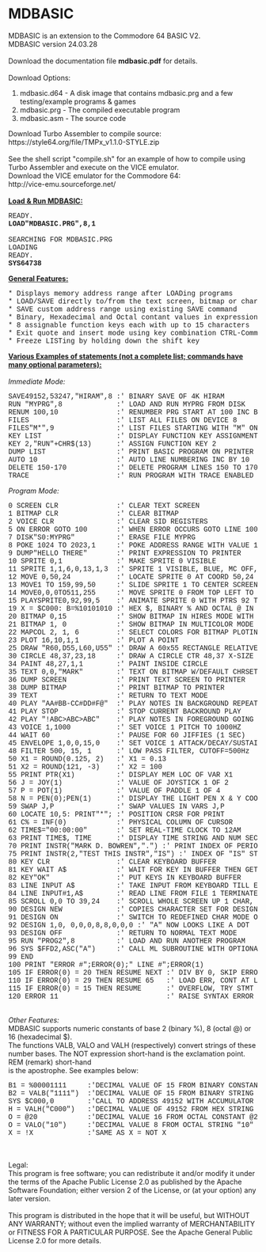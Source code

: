 # MDBASIC
MDBASIC is an extension to the Commodore 64 BASIC V2.<br>
MDBASIC version 24.03.28<br>
<br>
Download the documentation file <b>mdbasic.pdf</b> for details.<br>
<br>
Download Options:<br>
<ol>
<li>mdbasic.d64 - A disk image that contains mdbasic.prg and a few testing/example programs & games</li>
<li>mdbasic.prg - The compiled executable program</li>
<li>mdbasic.asm - The source code</li>
</ol>
Download Turbo Assembler to compile source:<br>
https://style64.org/file/TMPx_v1.1.0-STYLE.zip<br>
<br>
See the shell script "compile.sh" for an example of how to compile using Turbo Assembler and execute on the VICE emulator.
<br>
Download the VICE emulator for the Commodore 64:<br>
http://vice-emu.sourceforge.net/<br>
<br>
<u><b>Load & Run MDBASIC:</b></u><br>
<pre style="font-family:'Courier New'">
READY.
<b>LOAD"MDBASIC.PRG",8,1</b>
&nbsp;
SEARCHING FOR MDBASIC.PRG
LOADING
READY.
<b>SYS64738</b>
</pre>
<u><b>General Features:</b></u><br>
<pre style="font-family:'Courier New'">
* Displays memory address range after LOADing programs
* LOAD/SAVE directly to/from the text screen, bitmap or character definition memory
* SAVE custom address range using existing SAVE command
* Binary, Hexadecimal and Octal contant values in expressions and VAL strings
* 8 assignable function keys each with up to 15 characters
* Exit quote and insert mode using key combination CTRL-Commodore
* Freeze LISTing by holding down the shift key
</pre>
<u><b>Various Examples of statements (not a complete list; commands have many optional parameters):</b></u><br>
<br>
<i>Immediate Mode:</i><br>
<pre style="font-family:'Courier New'">
SAVE49152,53247,"HIRAM",8 :' BINARY SAVE OF 4K HIRAM
RUN "MYPRG",8             :' LOAD AND RUN MYPRG FROM DISK
RENUM 100,10              :' RENUMBER PRG START AT 100 INC BY 10
FILES                     :' LIST ALL FILES ON DEVICE 8
FILES"M*",9               :' LIST FILES STARTING WITH "M" ON DEVICE 9
KEY LIST                  :' DISPLAY FUNCTION KEY ASSIGNMENTS
KEY 2,"RUN"+CHR$(13)      :' ASSIGN FUNCTION KEY 2
DUMP LIST                 :' PRINT BASIC PROGRAM ON PRINTER
AUTO 10                   :' AUTO LINE NUMBERING INC BY 10
DELETE 150-170            :' DELETE PROGRAM LINES 150 TO 170 INCLUSIVELY
TRACE                     :' RUN PROGRAM WITH TRACE ENABLED
</pre>
<i>Program Mode:</i><br>
<pre style="font-family:'Courier New'">
0 SCREEN CLR              :' CLEAR TEXT SCREEN
1 BITMAP CLR              :' CLEAR BITMAP
2 VOICE CLR               :' CLEAR SID REGISTERS
5 ON ERROR GOTO 100       :' WHEN ERROR OCCURS GOTO LINE 100
7 DISK"S0:MYPRG"          :' ERASE FILE MYPRG
8 POKE 1024 TO 2023,1     :' POKE ADDRESS RANGE WITH VALUE 1
9 DUMP"HELLO THERE"       :' PRINT EXPRESSION TO PRINTER
10 SPRITE 0,1             :' MAKE SPRITE 0 VISIBLE
11 SPRITE 1,1,6,0,13,1,3  :' SPRITE 1 VISIBLE, BLUE, MC OFF, PTR 13, ABOVE FOREGND, FULL EXPAND
12 MOVE 0,50,24           :' LOCATE SPRITE 0 AT COORD 50,24
13 MOVE1 TO 159,99,50     :' SLIDE SPRITE 1 TO CENTER SCREEN AT SPEED 50
14 MOVE0,0,0TO511,255     :' MOVE SPRITE 0 FROM TOP LEFT TO BOTTOM RIGHT, SLOWEST SPEED
15 PLAYSPRITE0,92,99,5    :' ANIMATE SPRITE 0 WITH PTRS 92 TO 99 WITH 5 JIFFIES BETWEEN FRAMES
19 X = $C000: B=%10101010 :' HEX $, BINARY % AND OCTAL @ IN EXPRESSIONS
20 BITMAP 0,15            :' SHOW BITMAP IN HIRES MODE WITH LIGHT GRAY BKGD
21 BITMAP 1, 0            :' SHOW BITMAP IN MULTICOLOR MODE WITH BLACK BKGD
22 MAPCOL 2, 1, 6         :' SELECT COLORS FOR BITMAP PLOTING
23 PLOT 16,10,1,1         :' PLOT A POINT
25 DRAW "R60,D55,L60,U55" :' DRAW A 60x55 RECTANGLE RELATIVE TO LAST PLOTTED POINT
30 CIRCLE 48,37,23,18     :' DRAW A CIRCLE CTR 48,37 X-SIZE 23, Y-SIZE 18
34 PAINT 48,27,1,1        :' PAINT INSIDE CIRCLE
35 TEXT 0,0,"MARK"        :' TEXT ON BITMAP W/DEFAULT CHRSET & SIZING
36 DUMP SCREEN            :' PRINT TEXT SCREEN TO PRINTER
38 DUMP BITMAP            :' PRINT BITMAP TO PRINTER
39 TEXT                   :' RETURN TO TEXT MODE
40 PLAY "AA#BB-CC#DD#F@"  :' PLAY NOTES IN BACKGROUND REPEATEDLY
41 PLAY STOP              :' STOP CURRENT BACKROUND PLAY
42 PLAY "!ABC>ABC>ABC"    :' PLAY NOTES IN FOREGROUND GOING UP IN OCTAVE
43 VOICE 1,1000           :' SET VOICE 1 PITCH TO 1000HZ
44 WAIT 60                :' PAUSE FOR 60 JIFFIES (1 SEC)
45 ENVELOPE 1,0,0,15,0    :' SET VOICE 1 ATTACK/DECAY/SUSTAIN/RELEASE
48 FILTER 500, 15, 1      :' LOW PASS FILTER, CUTOFF=500Hz
50 X1 = ROUND(0.125, 2)   :' X1 = 0.13
51 X2 = ROUND(121, -3)    :' X2 = 100
55 PRINT PTR(X1)          :' DISPLAY MEM LOC OF VAR X1
56 J = JOY(1)             :' VALUE OF JOYSTICK 1 OF 2
57 P = POT(1)             :' VALUE OF PADDLE 1 OF 4
58 N = PEN(0);PEN(1)      :' DISPLAY THE LIGHT PEN X & Y COORDINATES
59 SWAP J,P               :' SWAP VALUES IN VARS J,P
60 LOCATE 10,5: PRINT"*"; :' POSITION CRSR FOR PRINT
61 C% = INF(0)            :' PHYSICAL COLUMN OF CURSOR
62 TIME$="00:00:00"       :' SET REAL-TIME CLOCK TO 12AM
63 PRINT TIME$, TIME      :' DISPLAY TIME STRING AND NUM SECONDS SINCE MIDNIGHT
70 PRINT INSTR("MARK D. BOWREN",".") :' PRINT INDEX OF PERIOD IN STR
75 PRINT INSTR(2,"TEST THIS INSTR","IS") :' INDEX OF "IS" START AT IDX 2 
80 KEY CLR                :' CLEAR KEYBOARD BUFFER
81 KEY WAIT A$            :' WAIT FOR KEY IN BUFFER THEN GET INTO A$
82 KEY"OK"                :' PUT KEYS IN KEYBOARD BUFFER
83 LINE INPUT A$          :' TAKE INPUT FROM KEYBOARD TILL ENTER KEY PRESSED
84 LINE INPUT#1,A$        :' READ LINE FROM FILE 1 TERMINATED BY CR
85 SCROLL 0,0 TO 39,24    :' SCROLL WHOLE SCREEN UP 1 CHAR, NO WRAPPING (DEFAULTS)
90 DESIGN NEW             :' COPIES CHARACTER SET FOR DESIGN MODE
91 DESIGN ON              :' SWITCH TO REDEFINED CHAR MODE ON
92 DESIGN 1,0, 0,0,0,8,8,0,0,0 :' "A" NOW LOOKS LIKE A DOT
93 DESIGN OFF             :' RETURN TO NORMAL TEXT MODE
95 RUN "PROG2",8          :' LOAD AND RUN ANOTHER PROGRAM
96 SYS $FFD2,ASC("A")     :' CALL ML SUBROUTINE WITH OPTIONAL A,X,Y,P REGISTER VALUES
99 END
100 PRINT "ERROR #";ERROR(0);" LINE #";ERROR(1)
105 IF ERROR(0) = 20 THEN RESUME NEXT :' DIV BY 0, SKIP ERRORED STMT
110 IF ERROR(0) = 29 THEN RESUME 65   :' LOAD ERR, CONT AT LINE 65
115 IF ERROR(0) = 15 THEN RESUME      :' OVERFLOW, TRY STMT AGAIN
120 ERROR 11                          :' RAISE SYNTAX ERROR
</pre>
<br>
<i>Other Features:</i><br>
MDBASIC supports numeric constants of base 2 (binary %), 8 (octal @) or 16 (hexadecimal $).<br>
The functions VALB, VALO and VALH (respectively) convert strings of these number bases.
The NOT expression short-hand is the exclamation point. REM (remark) short-hand<br>
is the apostrophe. See examples below:<br>
<pre style="font-family:'Courier New'">
B1 = %00001111     :'DECIMAL VALUE OF 15 FROM BINARY CONSTANT %00001111
B2 = VALB("1111")  :'DECIMAL VALUE OF 15 FROM BINARY STRING "1111"
SYS $C000,0        :'CALL TO ADDRESS 49152 WITH ACCUMULATOR LOADED WITH ZERO
H = VALH("C000")   :'DECIMAL VALUE OF 49152 FROM HEX STRING "C000"
O = @20            :'DECIMAL VALUE 16 FROM OCTAL CONSTANT @20
O = VALO("10")     :'DECIMAL VALUE 8 FROM OCTAL STRING "10"
X = !X             :'SAME AS X = NOT X
</pre>
<br>
<br>
<div>Legal:</div>
<div>
This program is free software; you can redistribute it and/or
modify it under the terms of the Apache Public License 2.0 as
published by the Apache Software Foundation; either version 2
of the License, or (at your option) any later version.<br>
<br>
This program is distributed in the hope that it will be useful,
but WITHOUT ANY WARRANTY; without even the implied warranty of
MERCHANTABILITY or FITNESS FOR A PARTICULAR PURPOSE.  See the
Apache General Public License 2.0 for more details.
</div>
